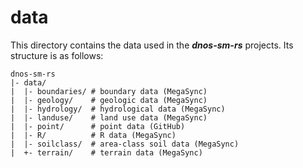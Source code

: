 data
=======

This directory contains the data used in the ***dnos-sm-rs*** projects. 
Its structure is as follows:

    dnos-sm-rs
    |- data/
    |  |- boundaries/ # boundary data (MegaSync)
    |  |- geology/    # geologic data (MegaSync)
    |  |- hydrology/  # hydrological data (MegaSync)
    |  |- landuse/    # land use data (MegaSync)
    |  |- point/      # point data (GitHub)
    |  |- R/          # R data (MegaSync)
    |  |- soilclass/  # area-class soil data (MegaSync)
    |  +- terrain/    # terrain data (MegaSync)
